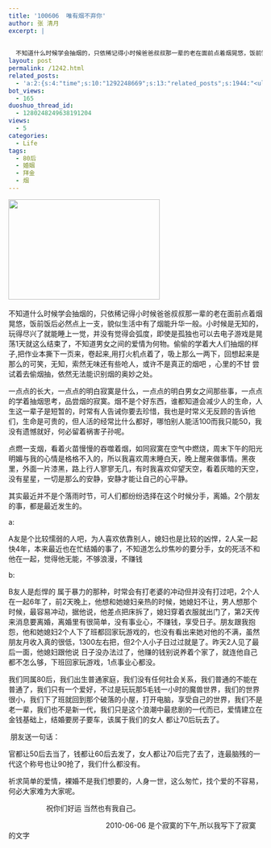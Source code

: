 ```yaml
---
title: '100606  唯有烟不弃你'
author: 张 清月
excerpt: |
   
  
  不知道什么时候学会抽烟的，只依稀记得小时候爸爸叔叔那一辈的老在面前点着烟晃悠，饭前饭后必然点上...
layout: post
permalink: /1242.html
related_posts:
  - 'a:2:{s:4:"time";s:10:"1292248669";s:13:"related_posts";s:1944:"<ul class="related_post"><li><a href="http://blog.80aj.com/2010/08/18/100818-%e5%85%b3%e4%ba%8e-%e6%9e%ab-%e5%8f%b6-%e4%bb%8b%e7%bb%8d/" title="100818 关于 枫 叶 介绍">100818 关于 枫 叶 介绍</a></li><li><a href="http://blog.80aj.com/2010/07/05/100705-%e5%8d%96/" title="100705 卖">100705 卖</a></li><li><a href="http://blog.80aj.com/2010/07/01/100701-%e9%94%99%e5%a4%b1/" title="100701 错失">100701 错失</a></li><li><a href="http://blog.80aj.com/2010/06/29/100629-%e5%80%94%e5%bc%ba/" title="100629 倔强">100629 倔强</a></li><li><a href="http://blog.80aj.com/2010/06/23/100623-%e8%be%b9%e7%9c%8b%e8%be%b9%e7%ac%91%e8%be%b9%e6%b5%81%e6%b3%aa/" title="100623 边看边笑边流泪<非房勿扰>">100623 边看边笑边流泪<非房勿扰></a></li><li><a href="http://blog.80aj.com/2010/05/20/100520-%e7%bd%91%e7%bb%9c%e6%83%85%e4%ba%ba%e8%8a%82/" title="100520 网络情人节">100520 网络情人节</a></li><li><a href="http://blog.80aj.com/2010/05/20/100520-7%e5%ae%97%e7%bd%aa%e7%8e%b0%e5%ae%9e%e7%9a%84%e7%bf%bb%e7%89%88/" title="100520 7宗罪现实的翻版">100520 7宗罪现实的翻版</a></li><li><a href="http://blog.80aj.com/2010/04/15/100415-%e5%ae%89%e9%9d%99%e4%b8%ad%e4%b8%8d%e5%ae%89%e5%88%86%e7%9a%84%e6%98%af%e9%82%a3%e9%a2%97%e5%bf%83/" title="100415 安静中不安分的是那颗心">100415 安静中不安分的是那颗心</a></li><li><a href="http://blog.80aj.com/2010/04/02/100403-%e7%94%9f%e6%b4%bb%e9%82%a3%e4%ba%9b%e4%ba%8b/" title="100403 生活那些事">100403 生活那些事</a></li><li><a href="http://blog.80aj.com/2010/03/09/%e4%ba%ba%e7%94%9f%e6%98%af%e6%9d%a1%e6%84%9f%e6%82%9f%e7%9a%84%e8%b7%af%ef%bc%8c%e7%ad%89%e4%bd%a0%e6%84%9f%e6%82%9f%e5%ae%8c%e4%ba%86%e4%b9%9f%e8%af%a5%e8%bf%9b%e5%9d%9f%e5%a2%93%e4%ba%86/" title="人生是条感悟的路，等你感悟完了也该进坟墓了">人生是条感悟的路，等你感悟完了也该进坟墓了</a></li></ul>";}'
bot_views:
  - 165
duoshuo_thread_id:
  - 1280248249638191204
views:
  - 5
categories:
  - Life
tags:
  - 80后
  - 婚姻
  - 拜金
  - 烟
---
```

[<img class="aligncenter size-medium wp-image-1243" title="td" src="http://www.80aj.com/wp-content/uploads/2010/06/td-300x199.jpg" alt="" width="300" height="199" />][1] 

不知道什么时候学会抽烟的，只依稀记得小时候爸爸叔叔那一辈的老在面前点着烟晃悠，饭前饭后必然点上一支，貌似生活中有了烟能升华一般。小时候是无知的，玩得尽兴了就能睡上一觉，并没有觉得会弧度，即使是孤独也可以去电子游戏是晃荡1天就这么结束了，不知道男女之间的爱情为何物。偷偷的学着大人们抽烟的样子,把作业本撕下一页来，卷起来,用打火机点着了，吸上那么一两下，回想起来是那么的可笑，无知，索然无味还有些呛人，或许不是真正的烟吧 ，心里的不甘 尝试着去偷烟抽，依然无法能识别烟的奥妙之处。

一点点的长大，一点点的明白寂寞是什么，一点点的明白男女之间那些事，一点点的学着抽烟思考，品尝烟的寂寞。烟不是个好东西，谁都知道会减少人的生命，人生这一辈子是短暂的，时常有人告诫你要去珍惜，我也是时常义无反顾的告诉他们，生命是可贵的，但人活的经常比什么都好，哪怕别人能活100而我只能50，我没有遗憾就好，何必留着祸害子孙呢。

点燃一支烟，看着火苗慢慢的吞噬着烟，如同寂寞在空气中燃烧，周末下午的阳光明媚与我的心情是格格不入的，所以我喜欢周末睡白天，晚上醒来做事情。黑夜里，外面一片漆黑，路上行人寥寥无几，有时我喜欢仰望天空，看着灰暗的天空，没有星星，一切是那么的安静，安静才能让自己的心平静。

其实最近并不是个落雨时节，可人们都纷纷选择在这个时候分手，离婚。2个朋友的事，都是最近发生的。

a:

A友是个比较懦弱的人吧，为人喜欢依靠别人，媳妇也是比较的凶悍，2人呆一起快4年，本来最近也在忙结婚的事了，不知道怎么炒焦吵的要分手，女的死活不和他在一起，觉得他无能，不够浪漫，不赚钱

b:

B友人是彪悍的 属于暴力的那种，时常会有打老婆的冲动但并没有打过吧，2个人在一起6年了，前2天晚上，他想和她媳妇亲热的时候，她媳妇不让，男人想那个时候，最容易冲动，据他说，他差点把床拆了，媳妇穿着衣服就出门了，第2天传来消息要离婚，离婚里有很简单，没有事业心，不赚钱，享受日子。朋友跟我抱怨，他和她媳妇2个人下了班都回家玩游戏的，也没有看出来她对他的不满，虽然朋友月收入真的很低，1300左右把，但2个人小子日过过就是了。昨天2人见了最后一面，他媳妇跟他说 日子没办法过了，他赚的钱别说养着个家了，就连他自己都不怎么够，下班回家玩游戏，1点事业心都没。

我们同属80后，我们出生普通家庭，我们没有任何社会关系，我们普通的不能在普通了，我们只有一个爱好，不过是玩玩那5毛钱一小时的魔兽世界，我们的世界很小，我们下了班就回到那个破落的小屋，打开电脑，享受自己的世界，我们不是老一辈，我们也不是新一代，我们只是这个浪潮中最悲剧的一代而已，爱情建立在金钱基础上，结婚要房子要车，该属于我们的女人 都让70后玩去了。

 朋友送一句话：

官都让50后去当了，钱都让60后去发了，女人都让70后完了去了，连最脑残的一代这个称号也让90抢了，我们什么都没有。

祈求简单的爱情，裸婚不是我们想要的，人身一世，这么匆忙，找个爱的不容易，何必大家难为大家呢。

                   祝你们好运 当然也有我自己。 

                                                 2010-06-06 是个寂寞的下午,所以我写下了寂寞的文字

 [1]: http://www.80aj.com/wp-content/uploads/2010/06/td.jpg